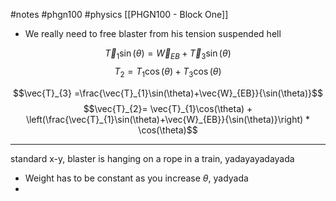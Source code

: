 #notes #phgn100 #physics
[[PHGN100 - Block One]]
- We really need to free blaster from his tension suspended hell

$$\vec{T}_{1}\sin(\theta)=\vec{W}_{EB}+\vec{T}_{3}\sin(\theta)$$
$$T_{2}=T_{1}\cos(\theta) +T_{3}\cos(\theta)$$

$$\vec{T}_{3} =\frac{\vec{T}_{1}\sin(\theta)+\vec{W}_{EB}}{\sin(\theta)}$$
$$\vec{T}_{2}= \vec{T}_{1}\cos(\theta) + \left(\frac{\vec{T}_{1}\sin(\theta)+\vec{W}_{EB}}{\sin(\theta)}\right) * \cos(\theta)$$

---


standard x-y, blaster is hanging on a rope in a train, yadayayadayada


- Weight has to be constant as you increase $\theta$, yadyada
- 